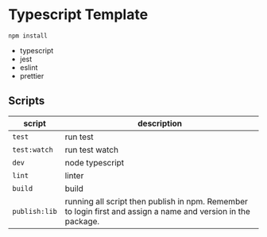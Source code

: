Typescript Template
=========

```
npm install
```

* typescript
* jest
* eslint
* prettier


## Scripts

| script |  description  |
|--------|---------------|
| `test`   | run test |
| `test:watch`   | run test watch |
| `dev`   | node typescript |
| `lint`  | linter |
| `build`  | build |
| `publish:lib`  | running all script then publish in npm. Remember to login first and assign a name and version in the package.|
